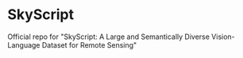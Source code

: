# SkyScript
Official repo for "SkyScript: A Large and Semantically Diverse Vision-Language Dataset for Remote Sensing"
